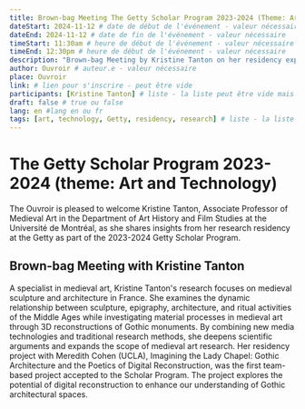 ```yaml
---
title: Brown-bag Meeting The Getty Scholar Program 2023-2024 (Theme: Art and Technology) by Kristine Tanton
dateStart: 2024-11-12 # date de début de l'événement - valeur nécessaire
dateEnd: 2024-11-12 # date de fin de l'événement - valeur nécessaire
timeStart: 11:30am # heure de début de l'événement - valeur nécessaire
timeEnd: 12:30pm # heure de début de l'événement - valeur nécessaire
description: "Brown-bag Meeting by Kristine Tanton on her residency experience at the Getty. " # description - valeur  nécessaire
author: Ouvroir # auteur.e - valeur nécessaire
place: Ouvroir
link: # lien pour s'inscrire - peut être vide
participants: [Kristine Tanton] # liste - la liste peut être vide mais il faut une liste
draft: false # true ou false
lang: en #lang en ou fr
tags: [art, technology, Getty, residency, research] # liste - la liste peut être vide mais il faut une liste
---
```


# The Getty Scholar Program 2023-2024 (theme: Art and Technology)

The Ouvroir is pleased to welcome Kristine Tanton, Associate Professor of Medieval Art in the Department of Art History and Film Studies at the Université de Montréal, as she shares insights from her research residency at the Getty as part of the 2023-2024 Getty Scholar Program.

## Brown-bag Meeting with Kristine Tanton

A specialist in medieval art, Kristine Tanton's research focuses on medieval sculpture and architecture in France. She examines the dynamic relationship between sculpture, epigraphy, architecture, and ritual activities of the Middle Ages while investigating material processes in medieval art through 3D reconstructions of Gothic monuments. By combining new media technologies and traditional research methods, she deepens scientific arguments and expands the scope of medieval art research. Her residency project with Meredith Cohen (UCLA), Imagining the Lady Chapel: Gothic Architecture and the Poetics of Digital Reconstruction, was the first team-based project accepted to the Scholar Program. The project explores the potential of digital reconstruction to enhance our understanding of Gothic architectural spaces.
